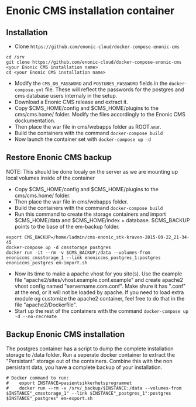 # Enonic CMS installation container
## Installation
- Clone `https://github.com/enonic-cloud/docker-compose-enonic-cms`
```
cd /srv
git clone https://github.com/enonic-cloud/docker-compose-enonic-cms <your Enonic CMS installation name>
cd <your Enonic CMS installation name>
```
- Modify the `CMS_DB_PASSWORD` and `POSTGRES_PASSWORD` fields in the `docker-compose.yml` file. These will reflect the passwords for the postgres and cms database users internaly in the setup.
- Download a Enonic CMS release and extract it.
- Copy $CMS_HOME/config and $CMS_HOME/plugins to the cms/cms.home/ folder. Modify the files accordingly to the Enonic CMS dockumentation.
- Then place the war file in cms/webapps folder as ROOT.war.
- Build the containers with the command `docker-compose build`
- Now launch the container set with `docker-compose up -d`

## Restore Enonic CMS backup
NOTE: This should be done localy on the server as we are mounting up local volumes inside of the container
- Copy $CMS_HOME/config and $CMS_HOME/plugins to the cms/cms.home/ folder.
- Then place the war file in cms/webapps folder.
- Build the containers with the command `docker-compose build`
- Run this command to create the storage containers and import $CMS_HOME/data and $CMS_HOME/index + database. $CMS_BACKUP points to the base of the em-backup folder.

```
export CMS_BACKUP=/home/ladmin/cms-enonic_stk-kraven-2015-09-22_21-34-45
docker-compose up -d cmsstorage postgres
docker run -it --rm -v $CMS_BACKUP:/data --volumes-from enoniccms_cmsstorage_1 --link enoniccms_postgres_1:postgres enoniccms_postgres em-import.sh

```

- Now its time to make a apache vhost for you site(s). Use the example file "apache2/sites/vhost.example.conf.example" and create apache2 vhost config named "servername.com.conf". Make shure it has ".conf" at the end, or it will not be loaded by apache. If you need to load extra module og customize the apache2 container, feel free to do that in the file "apache2/Dockerfile". 
- Start up the rest of the containers with the command `docker-compose up -d --no-recreate`

## Backup Enonic CMS installation
The postgres container has a script to dump the complete installation storage to /data folder. Run a seperate docker container to extract the "Persistant" storage out of the containers. Combine this with the non persistant data, you have a complete backup of your installation.


```
# Docker command to run:
#    export INSTANCE=pasientsikkerhetsprogrammet
#    docker run --rm -v /srv/_backup/$INSTANCE:/data --volumes-from $INSTANCE"_cmsstorage_1" --link $INSTANCE"_postgres_1":postgres $INSTANCE"_postgres" em-export.sh
```